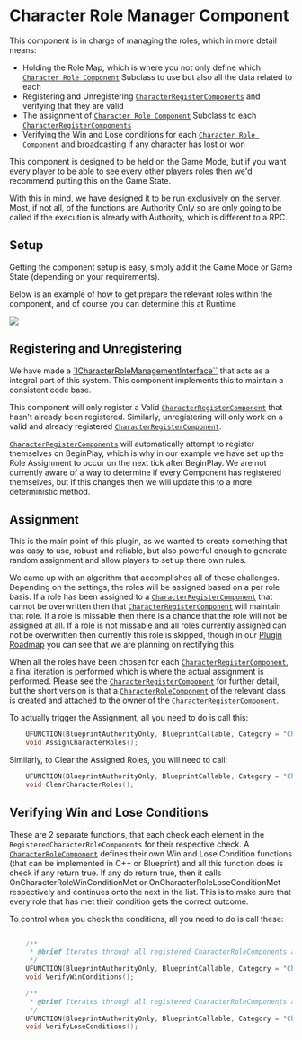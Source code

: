 # Character Role Manager Component

This component is in charge of managing the roles, which in more detail means:

* Holding the Role Map, which is where you not only define which [`Character Role Component`](CharacterRoleComponent.md) Subclass to use but also all the data related to each
* Registering and Unregistering [`CharacterRegisterComponents`](CharacterRegisterComponent.md) and verifying that they are valid
* The assignment of [`Character Role Component`](CharacterRoleComponent.md) Subclass to each [`CharacterRegisterComponents`](CharacterRegisterComponent.md)
* Verifying the Win and Lose conditions for each [`Character Role Component`](CharacterRoleComponent.md) and broadcasting if any character has lost or won

This component is designed to be held on the Game Mode, but if you want every player to be able to see every other players roles then we'd recommend putting this on the Game State. 

With this in mind, we have designed it to be run exclusively on the server. Most, if not all, of the functions are Authority Only so are only going to be called if the execution is already with Authority, which is different to a RPC. 


## Setup

Getting the component setup is easy, simply add it the Game Mode or Game State (depending on your requirements). 

Below is an example of how to get prepare the relevant roles within the component, and of course you can determine this at Runtime

![](/assets/Examples/Components/CharacterRoleComponent/Setup.png)

## Registering and Unregistering

We have made a [`ICharacterRoleManagementInterface``](../Interfaces/ICharacterRoleManagementInterface.md) that acts as a integral part of this system. This component implements this to maintain a consistent code base.

This component will only register a Valid [`CharacterRegisterComponent`](CharacterRegisterComponent.md) that hasn't already been registered. Similarly, unregistering will only work on a valid and already registered [`CharacterRegisterComponent`](CharacterRegisterComponent.md).

[`CharacterRegisterComponents`](CharacterRegisterComponent.md) will automatically attempt to register themselves on BeginPlay, which is why in our example we have set up the Role Assignment to occur on the next tick after BeginPlay. We are not currently aware of a way to determine if every Component has registered themselves, but if this changes then we will update this to a more deterministic method. 

## Assignment

This is the main point of this plugin, as we wanted to create something that was easy to use, robust and reliable, but also powerful enough to generate random assignment and allow players to set up there own rules. 

We came up with an algorithm that accomplishes all of these challenges. Depending on the settings, the roles will be assigned based on a per role basis. If a role has been assigned to a [`CharacterRegisterComponent`](CharacterRegisterComponent.md) that cannot be overwritten then that [`CharacterRegisterComponent`](CharacterRegisterComponent.md) will maintain that role. If a role is missable then there is a chance that the role will not be assigned at all. If a role is not missable and all roles currently assigned can not be overwritten then currently this role is skipped, though in our [Plugin Roadmap](/PluginRoadmap) you can see that we are planning on rectifying this. 

When all the roles have been chosen for each [`CharacterRegisterComponent`](CharacterRegisterComponent.md), a final iteration is performed which is where the actual assignment is performed. Please see the [`CharacterRegisterComponent`](CharacterRegisterComponent.md) for further detail, but the short version is that a [`CharacterRoleComponent`](CharacterRoleComponent.md) of the relevant class is created and attached to the owner of the [`CharacterRegisterComponent`](CharacterRegisterComponent.md). 

To actually trigger the Assignment, all you need to do is call this:
```c++
	UFUNCTION(BlueprintAuthorityOnly, BlueprintCallable, Category = "Character Role Manager")
	void AssignCharacterRoles();
```

Similarly, to Clear the Assigned Roles, you will need to call:

```c++
	UFUNCTION(BlueprintAuthorityOnly, BlueprintCallable, Category = "Character Role Manager")
	void ClearCharacterRoles();
```


## Verifying Win and Lose Conditions

These are 2 separate functions, that each check each element in the `RegisteredCharacterRoleComponents` for their respective check. A [`CharacterRoleComponent`](CharacterRoleComponent.md) defines their own Win and Lose Condition functions (that can be implemented in C++ or Blueprint) and all this function does is check if any return true. If any do return true, then it calls OnCharacterRoleWinConditionMet or OnCharacterRoleLoseConditionMet respectively and continues onto the next in the list. This is to make sure that every role that has met their condition gets the correct outcome.  

To control when you check the conditions, all you need to do is call these: 
```c++
	
    /**
	 * @brief Iterates through all registered CharacterRoleComponents and verifies their win conditions
	 */
	UFUNCTION(BlueprintAuthorityOnly, BlueprintCallable, Category = "Character Role Manager")
	void VerifyWinConditions();

	/**
	 * @brief Iterates through all registered CharacterRoleComponents and verifies their lose conditions
	 */
	UFUNCTION(BlueprintAuthorityOnly, BlueprintCallable, Category = "Character Role Manager")
	void VerifyLoseConditions();

```